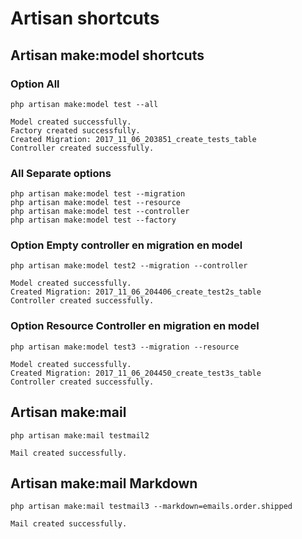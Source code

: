# Artisan shortcuts

## Artisan make:model shortcuts

### Option All

```
php artisan make:model test --all
```

```
Model created successfully.
Factory created successfully.
Created Migration: 2017_11_06_203851_create_tests_table
Controller created successfully.

```

### All Separate options

```
php artisan make:model test --migration
php artisan make:model test --resource
php artisan make:model test --controller
php artisan make:model test --factory
```

### Option Empty controller en migration en model

```
php artisan make:model test2 --migration --controller
```

```
Model created successfully.
Created Migration: 2017_11_06_204406_create_test2s_table
Controller created successfully.
```

### Option Resource Controller en migration en model

```
php artisan make:model test3 --migration --resource

```

```
Model created successfully.
Created Migration: 2017_11_06_204450_create_test3s_table
Controller created successfully.
```

## Artisan make:mail

```
php artisan make:mail testmail2
```

```
Mail created successfully.
```

## Artisan make:mail Markdown
```
php artisan make:mail testmail3 --markdown=emails.order.shipped
```

```
Mail created successfully.
```

```

```

```

```

```

```

```

```

```

```

```

```

```

```

```

```

```

```

```

```

```

```

```

```

```

```

```

```

```

```
```

```

```

```

```

```


